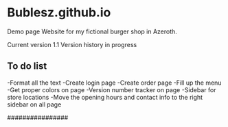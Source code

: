 # Bublesz.github.io
Demo page
Website for my fictional burger shop in Azeroth.

Current version 1.1
Version history in progress

## To do list ##

-Format all the text
-Create login page
-Create order page
-Fill up the menu
-Get proper colors on page
-Version number tracker on page
-Sidebar for store locations
-Move the opening hours and contact info to the right sidebar on all page

################
